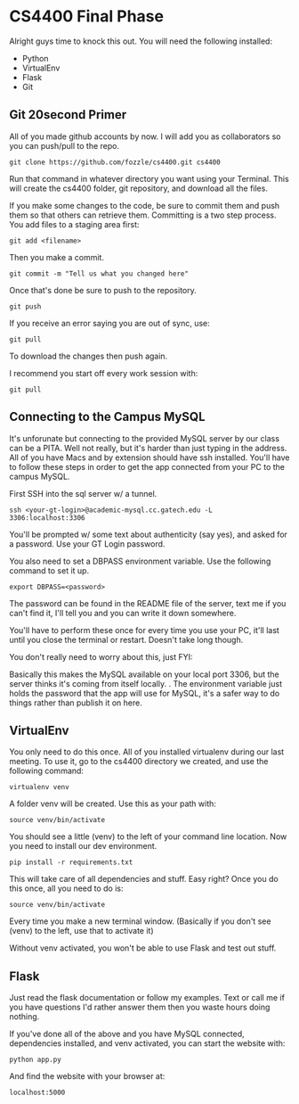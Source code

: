 CS4400 Final Phase
==================

Alright guys time to knock this out. You will need the following installed:
* Python
* VirtualEnv
* Flask
* Git

Git 20second Primer
-------------------

All of you made github accounts by now. I will add you as collaborators so you can push/pull to the repo. 

    git clone https://github.com/fozzle/cs4400.git cs4400

Run that command in whatever directory you want using your Terminal. This will create the cs4400 folder, git repository, and download all the files.

If you make some changes to the code, be sure to commit them and push them so that others can retrieve them. Committing is a two step process. You add files to a staging area first:
  
    git add <filename>

Then you make a commit.
    
    git commit -m "Tell us what you changed here"

Once that's done be sure to push to the repository.

    git push

If you receive an error saying you are out of sync, use:

    git pull

To download the changes then push again.

I recommend you start off every work session with:

    git pull

Connecting to the Campus MySQL
------------------------------
It's unforunate but connecting to the provided MySQL server by our class can be a PITA. Well not really, but it's harder than just typing in the address. All of you have Macs and by extension should have ssh installed. You'll have to follow these steps in order to get the app connected from your PC to the campus MySQL.

First SSH into the sql server w/ a tunnel.
    
    ssh <your-gt-login>@academic-mysql.cc.gatech.edu -L 3306:localhost:3306

You'll be prompted w/ some text about authenticity (say yes), and asked for a password. Use your GT Login password.

You also need to set a DBPASS environment variable. Use the following command to set it up.
    
    export DBPASS=<password>

The password can be found in the README file of the server, text me if you can't find it, I'll tell you and you can write it down somewhere.

You'll have to perform these once for every time you use your PC, it'll last until you close the terminal or restart. Doesn't take long though.


You don't really need to worry about this, just FYI:

Basically this makes the MySQL available on your local port 3306, but the server thinks it's coming from itself locally. . The environment variable just holds the password that the app will use for MySQL, it's a safer way to do things rather than publish it on here.

VirtualEnv
----------
You only need to do this once. All of you installed virtualenv during our last meeting. To use it, go to the cs4400 directory we created, and use the following command:
    
    virtualenv venv

A folder venv will be created. Use this as your path with:
    
    source venv/bin/activate

You should see a little (venv) to the left of your command line location. Now you need to install our dev environment.
    
    pip install -r requirements.txt

This will take care of all dependencies and stuff. Easy right?
Once you do this once, all you need to do is:

    source venv/bin/activate

Every time you make a new terminal window. (Basically if you don't see (venv) to the left, use that to activate it)

Without venv activated, you won't be able to use Flask and test out stuff.



Flask
-----

Just read the flask documentation or follow my examples. Text or call me if you have questions I'd rather answer them then you waste hours doing nothing.

If you've done all of the above and you have MySQL connected, dependencies installed, and venv activated, you can start the website with:
    
    python app.py

And find the website with your browser at:

    localhost:5000


